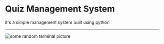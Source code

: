# Quiz Management System
it's a simple management system built using python

---

![some random terminal picture](https://www.shutterstock.com/image-illustration/computer-terminal-showing-prompt-cursor-600nw-2210496609.jpg)
